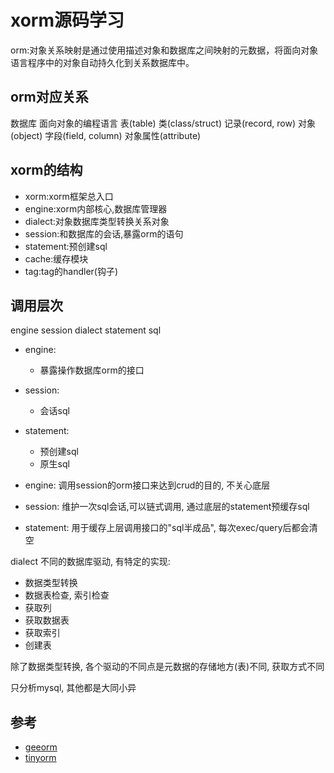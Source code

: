 # xorm源码学习

orm:对象关系映射是通过使用描述对象和数据库之间映射的元数据，将面向对象语言程序中的对象自动持久化到关系数据库中。



## orm对应关系

数据库                面向对象的编程语言
表(table)            类(class/struct)
记录(record, row)    对象 (object)
字段(field, column)    对象属性(attribute)

## xorm的结构
- xorm:xorm框架总入口
- engine:xorm内部核心,数据库管理器
- dialect:对象数据库类型转换关系对象
- session:和数据库的会话,暴露orm的语句
- statement:预创建sql
- cache:缓存模块
- tag:tag的handler(钩子)


## 调用层次
engine
    session
    dialect
        statement
            sql

- engine:
    - 暴露操作数据库orm的接口
- session:
    - 会话sql
- statement:
    - 预创建sql
    - 原生sql


- engine: 调用session的orm接口来达到crud的目的, 不关心底层
- session: 维护一次sql会话,可以链式调用, 通过底层的statement预缓存sql
- statement: 用于缓存上层调用接口的"sql半成品", 每次exec/query后都会清空


dialect 不同的数据库驱动, 有特定的实现:

- 数据类型转换
- 数据表检查, 索引检查
- 获取列
- 获取数据表
- 获取索引
- 创建表

除了数据类型转换, 各个驱动的不同点是元数据的存储地方(表)不同, 获取方式不同

只分析mysql, 其他都是大同小异

## 参考
- [geeorm](https://github.com/geektutu/7days-golang/tree/689a6d01b7dd04cd988faeb16a7f3041617873d2/gee-orm)
- [tinyorm](https://github.com/liangjfblue/tinyorm.git)
